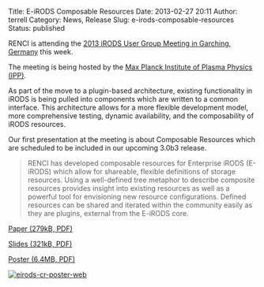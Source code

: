 Title: E-iRODS Composable Resources
Date: 2013-02-27 20:11
Author: terrell
Category: News, Release
Slug: e-irods-composable-resources
Status: published

RENCI is attending the [2013 iRODS User Group Meeting in Garching,
Germany](https://www.irods.org/index.php/iRODS_User_Group_Meeting_2013)
this week.

The meeting is being hosted by the [Max Planck Institute of Plasma
Physics (IPP)](http://www.ipp.mpg.de/ippcms/eng/index.html).

As part of the move to a plugin-based architecture, existing
functionality in iRODS is being pulled into components which are written
to a common interface. This architecture allows for a more flexible
development model, more comprehensive testing, dynamic availability, and
the composability of iRODS resources.

Our first presentation at the meeting is about Composable Resources
which are scheduled to be included in our upcoming 3.0b3 release.

> RENCI has developed composable resources for Enterprise iRODS
> (E-iRODS) which allow for shareable, flexible definitions of storage
> resources. Using a well-defined tree metaphor to describe composite
> resources provides insight into existing resources as well as a
> powerful tool for envisioning new resource configurations. Defined
> resources can be shared and iterated within the community easily as
> they are plugins, external from the E-iRODS core.

[Paper (279kB,
PDF)](http://irods.org/wp-content/uploads/2013/02/eirods-composable-resources.pdf)

[Slides (321kB,
PDF)](http://irods.org/wp-content/uploads/2013/02/eirods-cr-slides.pdf)

[Poster (6.4MB,
PDF)](http://irods.org/wp-content/uploads/2013/02/eirods-composable-resources-poster.pdf)

[![eirods-cr-poster-web](http://irods.org/wp-content/uploads/2013/02/eirods-cr-poster-web-300x200.png)](http://irods.org/wp-content/uploads/2013/02/eirods-composable-resources-poster.pdf)
